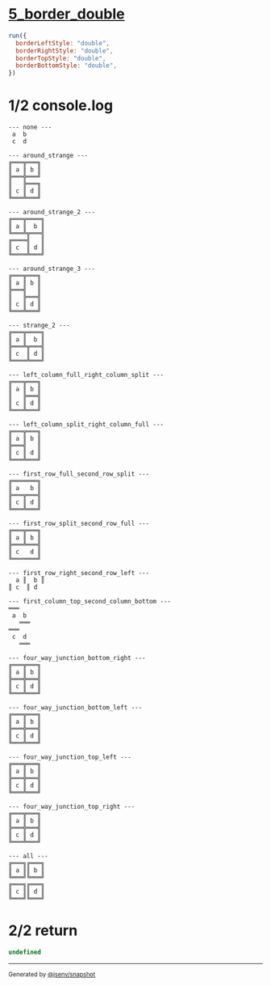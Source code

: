 # [5_border_double](../../table_4_cells.test.mjs#L248)

```js
run({
  borderLeftStyle: "double",
  borderRightStyle: "double",
  borderTopStyle: "double",
  borderBottomStyle: "double",
})
```

# 1/2 console.log

```console
--- none ---
 a  b 
 c  d 

--- around_strange ---
╔═══╦═══╗
║ a ║ b ║
╠═══╬═══╝
║   ╠═══╗
║ c ║ d ║
╚═══╩═══╝

--- around_strange_2 ---
╔═══╦════╗
║ a ║  b ║
╚═══╩╦═══╣
╔════╣   ║
║ c  ║ d ║
╚════╩═══╝

--- around_strange_3 ---
╔═══╦═══╗
║ a ║ b ║
╠═══╣   ║
║   ╠═══╣
║ c ║ d ║
╚═══╩═══╝

--- strange_2 ---
╔═══╦════╗
║ a ║  b ║
╠═══╩╦═══╣
║ c  ║ d ║
╚════╩═══╝

--- left_column_full_right_column_split ---
╔═══╦═══╗
║ a ║ b ║
║   ╠═══╣
║ c ║ d ║
╚═══╩═══╝

--- left_column_split_right_column_full ---
╔═══╦═══╗
║ a ║ b ║
╠═══╣   ║
║ c ║ d ║
╚═══╩═══╝

--- first_row_full_second_row_split ---
╔═══════╗
║ a   b ║
╠═══╦═══╣
║ c ║ d ║
╚═══╩═══╝

--- first_row_split_second_row_full ---
╔═══╦═══╗
║ a ║ b ║
╠═══╩═══╣
║ c   d ║
╚═══════╝

--- first_row_right_second_row_left ---
  a ║  b ║
║ c  ║ d  

--- first_column_top_second_column_bottom ---
═══   
 a  b 
   ═══
═══   
 c  d 
   ═══

--- four_way_junction_bottom_right ---
╔═══╦═══╗
║ a ║ b ║
╠═══╬═══╣
║ c ║ d ║
╚═══╩═══╝

--- four_way_junction_bottom_left ---
╔═══╦═══╗
║ a ║ b ║
╠═══╬═══╣
║ c ║ d ║
╚═══╩═══╝

--- four_way_junction_top_left ---
╔═══╦═══╗
║ a ║ b ║
╠═══╬═══╣
║ c ║ d ║
╚═══╩═══╝

--- four_way_junction_top_right ---
╔═══╦═══╗
║ a ║ b ║
╠═══╬═══╣
║ c ║ d ║
╚═══╩═══╝

--- all ---
╔═══╗╔═══╗
║ a ║║ b ║
╚═══╝╚═══╝
╔═══╗╔═══╗
║ c ║║ d ║
╚═══╝╚═══╝

```

# 2/2 return

```js
undefined
```

---

<sub>
  Generated by <a href="https://github.com/jsenv/core/tree/main/packages/independent/snapshot">@jsenv/snapshot</a>
</sub>
